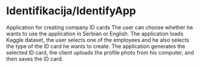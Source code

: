 # Identifikacija/IdentifyApp
Application for creating company ID cards
The user can choose whether he wants to use the application in Serbian or English.
The application loads Kaggle dataset, the user selects one of the employees and he also selects the type of the ID card he wants to create.
The application generates the selected ID card, the client uploads the profile photo from his computer, and then saves the ID card.
